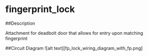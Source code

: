 # fingerprint_lock

##Description

Attachment for deadbolt door that allows for entry upon matching fingerprint

##Circuit Diagram
![alt text][fp_lock_wiring_diagram_with_fp.png]

